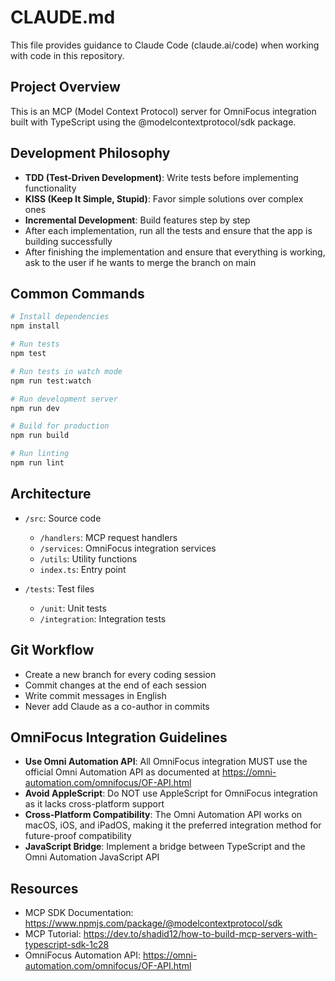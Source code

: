 # CLAUDE.md

This file provides guidance to Claude Code (claude.ai/code) when working with code in this repository.

## Project Overview

This is an MCP (Model Context Protocol) server for OmniFocus integration built with TypeScript using the @modelcontextprotocol/sdk package.

## Development Philosophy

- **TDD (Test-Driven Development)**: Write tests before implementing functionality
- **KISS (Keep It Simple, Stupid)**: Favor simple solutions over complex ones
- **Incremental Development**: Build features step by step
- After each implementation, run all the tests and ensure that the app is building successfully
- After finishing the implementation and ensure that everything is working, ask to the user if he wants to merge the branch on main

## Common Commands

```bash
# Install dependencies
npm install

# Run tests
npm test

# Run tests in watch mode
npm run test:watch

# Run development server
npm run dev

# Build for production
npm run build

# Run linting
npm run lint
```

## Architecture

- `/src`: Source code
  - `/handlers`: MCP request handlers
  - `/services`: OmniFocus integration services
  - `/utils`: Utility functions
  - `index.ts`: Entry point

- `/tests`: Test files
  - `/unit`: Unit tests
  - `/integration`: Integration tests

## Git Workflow

- Create a new branch for every coding session
- Commit changes at the end of each session
- Write commit messages in English
- Never add Claude as a co-author in commits

## OmniFocus Integration Guidelines

- **Use Omni Automation API**: All OmniFocus integration MUST use the official Omni Automation API as documented at https://omni-automation.com/omnifocus/OF-API.html
- **Avoid AppleScript**: Do NOT use AppleScript for OmniFocus integration as it lacks cross-platform support
- **Cross-Platform Compatibility**: The Omni Automation API works on macOS, iOS, and iPadOS, making it the preferred integration method for future-proof compatibility
- **JavaScript Bridge**: Implement a bridge between TypeScript and the Omni Automation JavaScript API

## Resources

- MCP SDK Documentation: https://www.npmjs.com/package/@modelcontextprotocol/sdk
- MCP Tutorial: https://dev.to/shadid12/how-to-build-mcp-servers-with-typescript-sdk-1c28
- OmniFocus Automation API: https://omni-automation.com/omnifocus/OF-API.html
